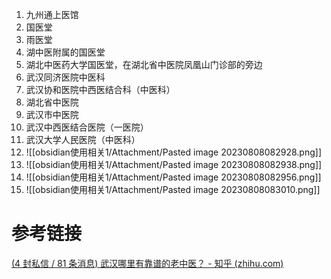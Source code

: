 1. 九州通上医馆
2. 国医堂
3. 雨医堂
4. 湖中医附属的国医堂
5. 湖北中医药大学国医堂，在湖北省中医院凤凰山门诊部的旁边
6. 武汉同济医院中医科
7. 武汉协和医院中西医结合科（中医科）
8. 湖北省中医院
9. 武汉市中医院
10. 武汉中西医结合医院（一医院）
11. 武汉大学人民医院（中医科）
12. ![[obsidian使用相关1/Attachment/Pasted image 20230808082928.png]]
13. ![[obsidian使用相关1/Attachment/Pasted image 20230808082938.png]]
14. ![[obsidian使用相关1/Attachment/Pasted image 20230808082956.png]]
15. ![[obsidian使用相关1/Attachment/Pasted image 20230808083010.png]]
# 参考链接
[(4 封私信 / 81 条消息) 武汉哪里有靠谱的老中医？ - 知乎 (zhihu.com)](https://www.zhihu.com/question/417107572)